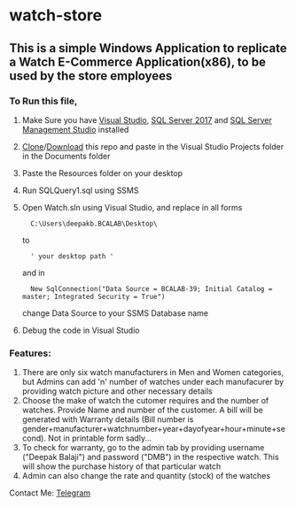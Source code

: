 # watch-store

## This is a simple Windows Application to replicate a Watch E-Commerce Application(x86), to be used by the store employees

### To Run this file,
1. Make Sure you have [Visual Studio](https://visualstudio.microsoft.com/thank-you-downloading-visual-studio/?ch=pre&sku=Professional&rel=15), [SQL Server 2017](https://go.microsoft.com/fwlink/?linkid=853016) and [SQL Server Management Studio](https://go.microsoft.com/fwlink/?linkid=875802) installed
1. [Clone](https://github.com/Deepak710/watch-store.git)/[Download](https://github.com/Deepak710/watch-store/archive/master.zip) this repo and paste in the Visual Studio Projects folder in the Documents folder
1. Paste the Resources folder on your desktop
1. Run SQLQuery1.sql using SSMS
1. Open Watch.sln using Visual Studio, and replace in all forms 
    ```vbnet
      C:\Users\deepakb.BCALAB\Desktop\
    ```
    to
    ```vbnet
      ' your desktop path '
    ```
    
    and in
    
    ```vbnet
      New SqlConnection("Data Source = BCALAB-39; Initial Catalog = master; Integrated Security = True")
    ```
    change Data Source to your SSMS Database name
1. Debug the code in Visual Studio

### Features:
1. There are only six watch manufacturers in Men and Women categories, but Admins can add 'n' number of watches under each manufacurer by providing watch picture and other necessary details
1. Choose the make of watch the cutomer requires and the number of watches. Provide Name and number of the customer. A bill will be generated with Warranty details (Bill number is gender+manufacturer+watchnumber+year+dayofyear+hour+minute+second). Not in printable form sadly...
1. To check for warranty, go to the admin tab by providing username ("Deepak Balaji") and password ("DMB") in the respective watch. This will show the purchase history of that particular watch
1. Admin can also change the rate and quantity (stock) of the watches

Contact Me: [Telegram](https://t.me/AzorAhoy)
